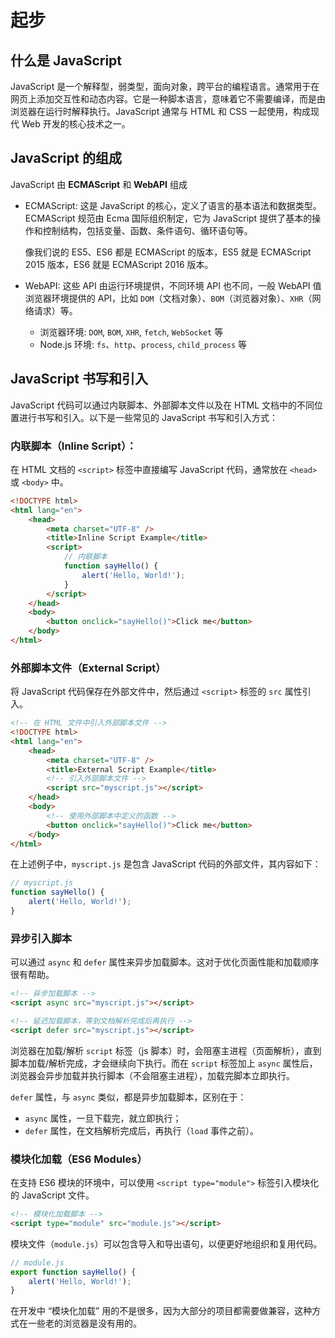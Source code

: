 # 起步

## 什么是 JavaScript

JavaScript 是一个解释型，弱类型，面向对象，跨平台的编程语言。通常用于在网页上添加交互性和动态内容。它是一种脚本语言，意味着它不需要编译，而是由浏览器在运行时解释执行。JavaScript 通常与 HTML 和 CSS 一起使用，构成现代 Web 开发的核心技术之一。

## JavaScript 的组成

JavaScript 由 **ECMAScript** 和 **WebAPI** 组成

-   ECMAScript: 这是 JavaScript 的核心，定义了语言的基本语法和数据类型。ECMAScript 规范由 Ecma 国际组织制定，它为 JavaScript 提供了基本的操作和控制结构，包括变量、函数、条件语句、循环语句等。
    
    像我们说的 ES5、ES6 都是 ECMAScript 的版本，ES5 就是 ECMAScript 2015 版本，ES6 就是 ECMAScript 2016 版本。

-   WebAPI: 这些 API 由运行环境提供，不同环境 API 也不同，一般 WebAPI 值浏览器环境提供的 API，比如 `DOM`（文档对象）、`BOM`（浏览器对象）、`XHR`（网络请求）等。

    -   浏览器环境: `DOM`, `BOM`, `XHR`, `fetch`, `WebSocket` 等
    -   Node.js 环境: `fs`、`http`、`process`, `child_process` 等

## JavaScript 书写和引入

JavaScript 代码可以通过内联脚本、外部脚本文件以及在 HTML 文档中的不同位置进行书写和引入。以下是一些常见的 JavaScript 书写和引入方式：

### 内联脚本（Inline Script）：

在 HTML 文档的 `<script>` 标签中直接编写 JavaScript 代码，通常放在 `<head>` 或 `<body>` 中。

```html
<!DOCTYPE html>
<html lang="en">
	<head>
		<meta charset="UTF-8" />
		<title>Inline Script Example</title>
		<script>
			// 内联脚本
			function sayHello() {
				alert('Hello, World!');
			}
		</script>
	</head>
	<body>
		<button onclick="sayHello()">Click me</button>
	</body>
</html>
```

### 外部脚本文件（External Script）

将 JavaScript 代码保存在外部文件中，然后通过 `<script>` 标签的 `src` 属性引入。

```html
<!-- 在 HTML 文件中引入外部脚本文件 -->
<!DOCTYPE html>
<html lang="en">
	<head>
		<meta charset="UTF-8" />
		<title>External Script Example</title>
		<!-- 引入外部脚本文件 -->
		<script src="myscript.js"></script>
	</head>
	<body>
		<!-- 使用外部脚本中定义的函数 -->
		<button onclick="sayHello()">Click me</button>
	</body>
</html>
```

在上述例子中，`myscript.js` 是包含 JavaScript 代码的外部文件，其内容如下：

```javascript
// myscript.js
function sayHello() {
	alert('Hello, World!');
}
```

### 异步引入脚本

可以通过 `async` 和 `defer` 属性来异步加载脚本。这对于优化页面性能和加载顺序很有帮助。

```html
<!-- 异步加载脚本 -->
<script async src="myscript.js"></script>

<!-- 延迟加载脚本，等到文档解析完成后再执行 -->
<script defer src="myscript.js"></script>
```

浏览器在加载/解析 `script` 标签（js 脚本）时，会阻塞主进程（页面解析），直到脚本加载/解析完成，才会继续向下执行。而在 `script` 标签加上 `async` 属性后，浏览器会异步加载并执行脚本（不会阻塞主进程），加载完脚本立即执行。

`defer` 属性，与 `async` 类似，都是异步加载脚本，区别在于：

-   `async` 属性，一旦下载完，就立即执行；
-   `defer` 属性，在文档解析完成后，再执行（`load` 事件之前）。

### 模块化加载（ES6 Modules）

在支持 ES6 模块的环境中，可以使用 `<script type="module">` 标签引入模块化的 JavaScript 文件。

```html
<!-- 模块化加载脚本 -->
<script type="module" src="module.js"></script>
```

模块文件（`module.js`）可以包含导入和导出语句，以便更好地组织和复用代码。

```javascript
// module.js
export function sayHello() {
	alert('Hello, World!');
}
```

在开发中 “模块化加载” 用的不是很多，因为大部分的项目都需要做兼容，这种方式在一些老的浏览器是没有用的。
